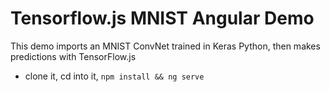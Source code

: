 # Tensorflow.js MNIST Angular Demo


This demo imports an MNIST ConvNet trained in Keras Python, then makes predictions with TensorFlow.js

- clone it, cd into it, `npm install && ng serve`
